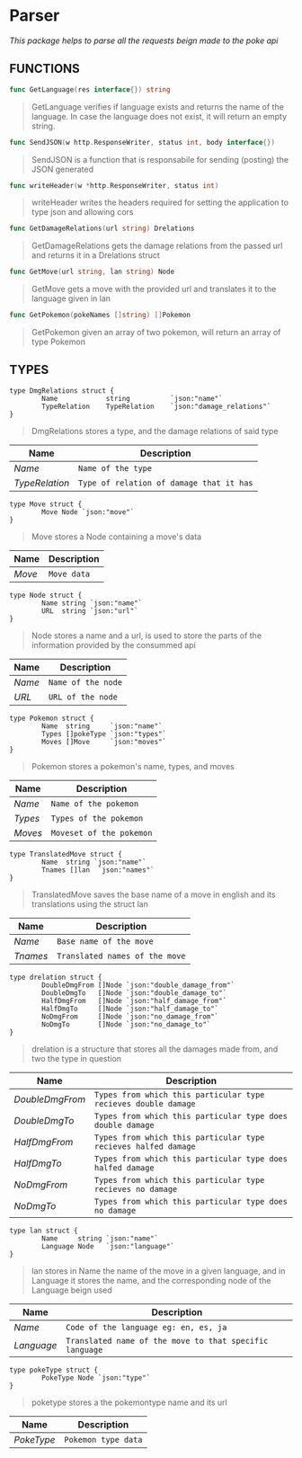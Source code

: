 # **Parser**
*This package helps to parse all the requests beign made to the poke api*

## **FUNCTIONS**

```go
func GetLanguage(res interface{}) string
```
> GetLanguage verifies if language exists and returns the name of the
> language. In case the language does not exist, it will return an empty
> string.

```go
func SendJSON(w http.ResponseWriter, status int, body interface{})
```
> SendJSON is a function that is responsabile for sending (posting) the JSON generated

```go
func writeHeader(w *http.ResponseWriter, status int)
```
> writeHeader writes the headers required for setting the application to type
> json and allowing cors

```go
func GetDamageRelations(url string) Drelations
```
> GetDamageRelations gets the damage relations from the passed url and returns it in a Drelations struct

```go
func GetMove(url string, lan string) Node
```
> GetMove gets a move with the provided url and translates it to the language given in lan

```go
func GetPokemon(pokeNames []string) []Pokemon
```
> GetPokemon given an array of two pokemon, will return an array of type Pokemon

## **TYPES**

    type DmgRelations struct {
            Name            string          `json:"name"`
            TypeRelation    TypeRelation    `json:"damage_relations"`
    }
> DmgRelations stores a type, and the damage relations of said type

Name | Description
--- | --- 
*Name* | `Name of the type`
*TypeRelation* | `Type of relation of damage that it has`

    type Move struct {
            Move Node `json:"move"`
    }
> Move stores a Node containing a move's data

Name | Description
--- | --- 
*Move* | `Move data`

    type Node struct {
            Name string `json:"name"`
            URL  string `json:"url"`
    }
> Node stores a name and a url, is used to store the parts of the information provided by the consummed api

Name | Description
--- | --- 
*Name* | `Name of the node`
*URL* | `URL of the node`

    type Pokemon struct {
            Name  string     `json:"name"`
            Types []pokeType `json:"types"`
            Moves []Move     `json:"moves"`
    }
> Pokemon stores a pokemon's name, types, and moves

Name | Description
--- | --- 
*Name* | `Name of the pokemon`
*Types* | `Types of the pokemon`
*Moves* | `Moveset of the pokemon`

    type TranslatedMove struct {
            Name  string `json:"name"`
            Tnames []lan  `json:"names"`
    }
> TranslatedMove saves the base name of a move in english and its translations
> using the struct lan

Name | Description
--- | --- 
*Name* | `Base name of the move`
*Tnames* | `Translated names of the move`

    type drelation struct {
            DoubleDmgFrom []Node `json:"double_damage_from"`
            DoubleDmgTo   []Node `json:"double_damage_to"`
            HalfDmgFrom   []Node `json:"half_damage_from"`
            HalfDmgTo     []Node `json:"half_damage_to"`
            NoDmgFrom     []Node `json:"no_damage_from"`
            NoDmgTo       []Node `json:"no_damage_to"`
    }
> drelation is a structure that stores all the damages made from, and two the
> type in question

Name | Description
--- | --- 
*DoubleDmgFrom* | `Types from which this particular type recieves double damage`
*DoubleDmgTo* | `Types from which this particular type does double damage`
*HalfDmgFrom* | `Types from which this particular type recieves halfed damage`
*HalfDmgTo* | `Types from which this particular type does halfed damage`
*NoDmgFrom* | `Types from which this particular type recieves no damage`
*NoDmgTo* | `Types from which this particular type does no damage`

    type lan struct {
            Name     string `json:"name"`
            Language Node   `json:"language"`
    }
> lan stores in Name the name of the move in a given language, and in
> Language it stores the name, and the corresponding node of the Language beign used

Name | Description
--- | --- 
*Name* | `Code of the language eg: en, es, ja`
*Language* | `Translated name of the move to that specific language`

    type pokeType struct {
            PokeType Node `json:"type"`
    }
> poketype stores a the pokemontype name and its url

Name | Description
--- | --- 
*PokeType* | `Pokemon type data`